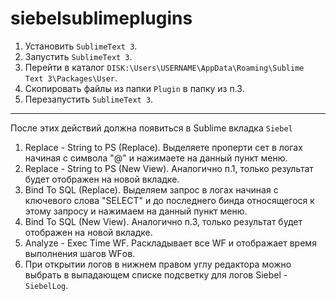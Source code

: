 # siebelsublimeplugins
1. Установить `SublimeText 3`.
2. Запустить `SublimeText 3`.
3. Перейти в каталог `DISK:\Users\USERNAME\AppData\Roaming\Sublime Text 3\Packages\User`.
4. Скопировать файлы из папки `Plugin` в папку из п.3.
5. Перезапустить `SublimeText 3`.
***
После этих действий должна появиться в Sublime вкладка `Siebel`
1. Replace - String to PS (Replace). Выделяете проперти сет в логах начиная с символа "@" и нажимаете на данный пункт меню.
2. Replace - String to PS (New View). Аналогично п.1, только результат будет отображен на новой вкладке.
3. Bind To SQL (Replace). Выделяем запрос в логах начиная с ключевого слова "SELECT" и до последнего бинда относящегося к этому запросу и нажимаем на данный пункт меню.
4. Bind To SQL (New View). Аналогично п.3, только результат будет отображен на новой вкладке.
5. Analyze - Exec Time WF. Раскладывает все WF и отображает время выполнения шагов WFов.
6. При открытии логов в нижнем правом углу редактора можно выбрать в выпадающем списке подсветку для логов Siebel - `SiebelLog`.
